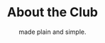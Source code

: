 ---
template: AboutPage
slug: 'about'
title: About the Club
featuredImage: 'https://ucarecdn.com/e1015155-10d8-4c33-8b43-2a4081b08ca2/'
subtitle: 'made plain and simple.'
mission: Stars for Sheltered Youth (SSY) is a University of Calgary club that seeks to establish equal opportunities and extracurricular excellence for youth in shelters and foster homes.
about: Through “promoting the pursuit of purpose” our organization believes that every teen deserves the opportunity to discover novel passions and find significance in their interests despite socioeconomic circumstances.SSY strives to provide academic guidance in the form of tutoring and mentorship, providing troubled youth with the necessary resources for educational success.
vision: We also aim beyond the scope of academics, soon hosting programs on exercise, healthy eating, and volunteering; encouraging youth to incorporate elements of self-care even in the face of academic pursuit. With the help of a dedicated team and partnerships with shelters across Calgary, Stars for Sheltered Youth hopes to provide a guiding light to the underrepresented demographic of vulnerable youth city-wide.
meta:
  description: This page describes the club and the executives that made it possible.
  title: About Our Club
---